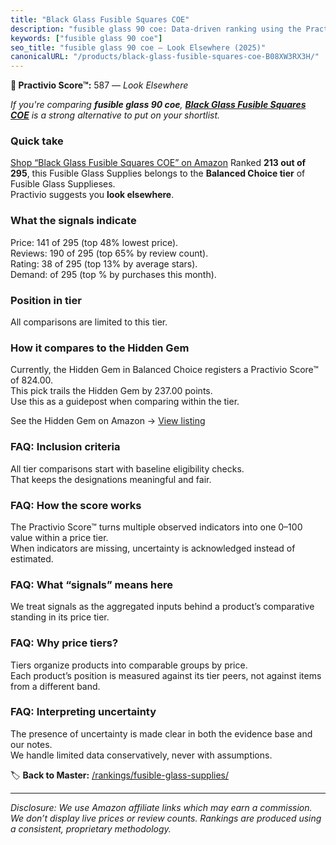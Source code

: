 ```yaml
---
title: "Black Glass Fusible Squares COE"
description: "fusible glass 90 coe: Data-driven ranking using the Practivio Score™. Positioned by quality, value, demand, findability, momentum."
keywords: ["fusible glass 90 coe"]
seo_title: "fusible glass 90 coe — Look Elsewhere (2025)"
canonicalURL: "/products/black-glass-fusible-squares-coe-B08XW3RX3H/"
---
```


**🚫 Practivio Score™:** 587 — _Look Elsewhere_


*If you're comparing **fusible glass 90 coe**, **[Black Glass Fusible Squares COE](https://www.amazon.com/dp/B08XW3RX3H?tag=practivio-20)** is a strong alternative to put on your shortlist.*
### Quick take
[Shop “Black Glass Fusible Squares COE” on Amazon](https://www.amazon.com/dp/B08XW3RX3H?tag=practivio-20)
Ranked **213 out of 295**, this Fusible Glass Supplies belongs to the **Balanced Choice tier** of Fusible Glass Supplieses.  
Practivio suggests you **look elsewhere**.

### What the signals indicate
Price: 141 of 295 (top 48% lowest price).  
Reviews: 190 of 295 (top 65% by review count).  
Rating: 38 of 295 (top 13% by average stars).  
Demand:  of 295 (top % by purchases this month).

### Position in tier
All comparisons are limited to this tier.

### How it compares to the Hidden Gem
Currently, the Hidden Gem in Balanced Choice registers a Practivio Score™ of 824.00.  
This pick trails the Hidden Gem by 237.00 points.  
Use this as a guidepost when comparing within the tier.  

See the Hidden Gem on Amazon → [View listing](https://www.amazon.com/dp/B07V5NMTCP?tag=practivio-20)

### FAQ: Inclusion criteria
All tier comparisons start with baseline eligibility checks.  
That keeps the designations meaningful and fair.

### FAQ: How the score works
The Practivio Score™ turns multiple observed indicators into one 0–100 value within a price tier.  
When indicators are missing, uncertainty is acknowledged instead of estimated.

### FAQ: What “signals” means here
We treat signals as the aggregated inputs behind a product’s comparative standing in its price tier.

### FAQ: Why price tiers?
Tiers organize products into comparable groups by price.  
Each product’s position is measured against its tier peers, not against items from a different band.

### FAQ: Interpreting uncertainty
The presence of uncertainty is made clear in both the evidence base and our notes.  
We handle limited data conservatively, never with assumptions.


🏷️ **Back to Master:** [/rankings/fusible-glass-supplies/](/rankings/fusible-glass-supplies/)

---
_Disclosure: We use Amazon affiliate links which may earn a commission. We don’t display live prices or review counts. Rankings are produced using a consistent, proprietary methodology._
